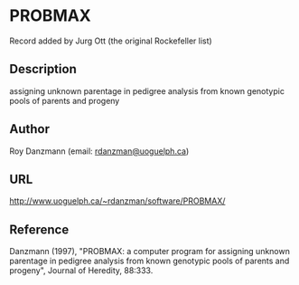 # PROBMAX
Record added by Jurg Ott (the original Rockefeller list)

## Description
assigning unknown parentage in pedigree analysis from known genotypic pools of parents and progeny

## Author
Roy Danzmann (email: rdanzman@uoguelph.ca)

## URL
http://www.uoguelph.ca/~rdanzman/software/PROBMAX/

## Reference
Danzmann (1997), "PROBMAX: a computer program for assigning unknown parentage in pedigree analysis from known genotypic pools of parents and progeny", Journal of Heredity, 88:333.